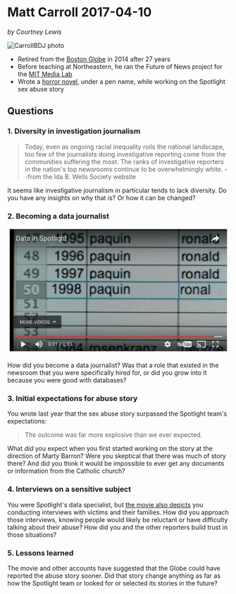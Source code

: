 # Matt Carroll 2017-04-10

*by Courtney Lewis*

![CarrollBDJ photo](http://images.huffingtonpost.com/2016-03-01-1456856291-1539353-CARROLLSPOTLIGHT_original.jpg)
- Retired from the [Boston Globe](https://www.bostonglobe.com/) in 2014 after 27 years
- Before teaching at Northeastern, he ran the Future of News project for the [MIT Media Lab](https://www.media.mit.edu/)
- Wrote a [horror novel](https://cdn-images-1.medium.com/max/800/1*AQOzBmDok5Zg3JyTRdctDw.png), under a pen name, while working on the Spotlight sex abuse story

## Questions

### 1. Diversity in investigation journalism
> Today, even as ongoing racial inequality roils the national landscape, too few of the journalists doing investigative reporting come from the communities suffering the most. The ranks of investigative reporters in the nation's top newsrooms continue to be overwhelmingly white.  --from the Ida B. Wells Society website

It seems like investigative journalism in particular tends to lack diversity. Do you have any insights on why that is? Or how it can be changed?

### 2. Becoming a data journalist

![spreadsheet scene](https://github.com/courtlew/compjour-2017/blob/master/homework/Carrollspreadheet.png)

How did you become a data journalist? Was that a role that existed in the newsroom that you were specifically hired for, or did you grow into it because you were good with databases?

### 3. Initial expectations for abuse story
You wrote last year that the sex abuse story surpassed the Spotlight team's expectations:
> The outcome was far more explosive than we ever expected.

What *did* you expect when you first started working on the story at the direction of Marty Barron? Were you skeptical that there was much of story there? And did you think it would be impossible to ever get any documents or information from the Catholic church?

### 4. Interviews on a sensitive subject
You were Spotlight's data specialist, but [the movie also depicts](https://www.youtube.com/watch?v=RCYobpktFdU) you conducting interviews with victims and their families. How did you approach those interviews, knowing people would likely be reluctant or have difficulty talking about their abuse? How did you and the other reporters build trust in those situations?

### 5. Lessons learned
The movie and other accounts have suggested that the Globe could have reported the abuse story sooner. Did that story change anything as far as how the Spotlight team or looked for or selected its stories in the future?
